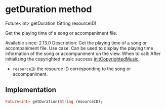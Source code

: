 


# getDuration method








Future&lt;int> getDuration
(String resourceID)





<p>Get the playing time of a song or accompaniment file.</p>
<p>Available since: 2.13.0
Description: Get the playing time of a song or accompaniment file.
Use case: Can be used to display the playing time information of the song or accompaniment on the view.
When to call: After initializing the copyrighted music success <a href="../../zego_uikit_prebuilt_live_audio_room/ZegoCopyrightedMusic/initCopyrightedMusic.md">initCopyrightedMusic</a>.</p>
<ul>
<li><code>resourceID</code> the resource ID corresponding to the song or accompaniment.</li>
</ul>



## Implementation

```dart
Future<int> getDuration(String resourceID);
```







